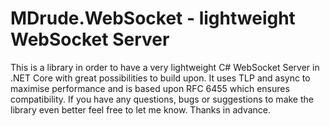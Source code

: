 # MDrude.WebSocket - lightweight WebSocket Server
This is a library in order to have a very lightweight C# WebSocket Server in .NET Core with great possibilities to build upon. It uses TLP and async to maximise performance and is based upon RFC 6455 which ensures compatibility. If you have any questions, bugs or suggestions to make the library even better feel free to let me know. Thanks in advance.
